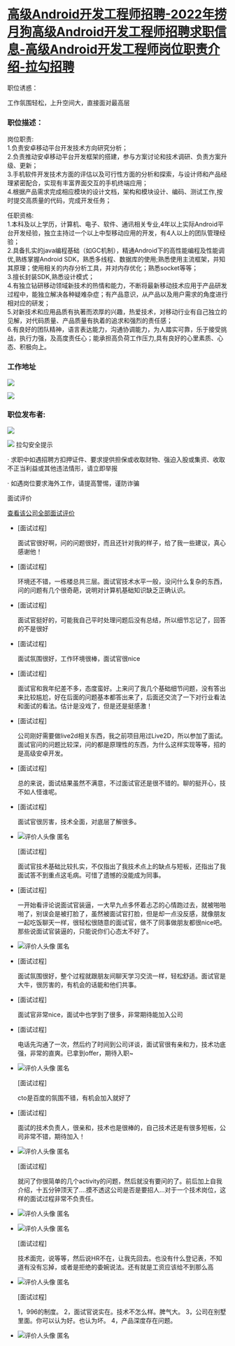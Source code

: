 # [高级Android开发工程师招聘-2022年捞月狗高级Android开发工程师招聘求职信息-高级Android开发工程师岗位职责介绍-拉勾招聘](https://www.lagou.com/jobs/792197.html?show=47882f5d9a5b416cbf71ffc536513a0f)

职位诱惑：

工作氛围轻松，上升空间大，直接面对最高层

### 职位描述：

岗位职责:  
1.负责安卓移动平台开发技术方向研究分析；  
2.负责推动安卓移动平台开发框架的搭建，参与方案讨论和技术调研、负责方案升级、更新；  
3.手机软件开发技术方面的评估以及可行性方面的分析和探索，与设计师和产品经理紧密配合，实现有丰富界面交互的手机终端应用；  
4.根据产品需求完成相应模块的设计文档，架构和模块设计、编码、测试工作,按时提交高质量的代码，完成开发任务；

任职资格:  
1.本科及以上学历，计算机、电子、软件、通讯相关专业,4年以上实际Android平台开发经验，独立主持过一个以上中型移动应用的开发，有4人以上的团队管理经验；   
2.具备扎实的java编程基础（如GC机制），精通Android下的高性能编程及性能调优,熟练掌握Android SDK，熟悉多线程、数据库的使用;熟悉使用主流框架，并知其原理；使用相关的内存分析工具，并对内存优化；熟悉socket等等；  
3.擅长封装SDK,熟悉设计模式；  
4.有独立钻研移动领域新技术的热情和能力，不断将最新移动技术应用于产品研发过程中，能独立解决各种疑难杂症；有产品意识，从产品以及用户需求的角度进行相对应的研发；  
5.对新技术和应用品质有执著而浓厚的兴趣，热爱技术，对移动行业有自己独立的见解，对代码质量、产品质量有执着的追求和强烈的责任感；  
6.有良好的团队精神，语言表达能力，沟通协调能力，为人踏实可靠，乐于接受挑战，执行力强，及高度责任心；能承担高负荷工作压力,具有良好的心里素质、心态、积极向上。

### 工作地址

![](https://webapi.amap.com/theme/v1.3/markers/b/mark_bs.png)

[![](https://webapi.amap.com/theme/v1.3/logo@2x.png?v=2)](http://gaode.com/)

### 职位发布者:

![](https://www.lgstatic.com/thumbnail_120x120/i/image2/M01/0E/AC/CgotOVyhgc2AU_p3AABtO4vAHkg858.png)

![](https://s21.lgstatic.com/growth/activity/20210422/1619061382242.png) 拉勾安全提示

· 求职中如遇招聘方扣押证件、要求提供担保或收取财物、强迫入股或集资、收取不正当利益或其他违法情形，请立即举报

· 如遇岗位要求海外工作，请提高警惕，谨防诈骗

面试评价

[查看该公司全部面试评价](https://www.lagou.com/gongsi/v1/i/0da1367beb7423fa3b4e61ab70b5230f05e62eeae2aa50f5.html)

-   \[面试过程\]
    
    面试官很好啊，问的问题很好，而且还针对我的样子，给了我一些建议，真心感谢他！
    

-   \[面试过程\]
    
    环境还不错，一栋楼总共三层。面试官技术水平一般，没问什么复杂的东西，问的问题有几个很奇葩，说明对计算机基础知识缺乏正确认识。
    
-   \[面试过程\]
    
    面试官挺好的，可能我自己平时处理问题后没有总结，所以细节忘记了，回答的不是很好
    
-   \[面试过程\]
    
    面试氛围很好，工作环境很棒，面试官很nice
    
-   \[面试过程\]
    
    面试官和我年纪差不多，态度蛮好。上来问了我几个基础细节问题，没有答出来比较尴尬，好在后面的问题基本都答出来了，后面还交流了一下对行业看法和面试的看法。估计是没戏了，但是还是挺感激！
    

-   \[面试过程\]
    
    公司刚好需要做live2d相关东西，我之前项目用过Live2D，所以参加了面试。面试官问的问题比较深，问的都是原理性的东西，为什么这样实现等等，招的是高级安卓开发。
    
-   \[面试过程\]
    
    总的来说，面试结果虽然不满意，不过面试官还是很不错的。聊的挺开心，技不如人怪谁呢。
    

-   \[面试过程\]
    
    面试官很厉害，技术全面，对底层了解很多。
    
-   ![评价人头像](https://www.lgstatic.com/thumbnail_100x100/images/jd_portrait.png) 匿名
    
    \[面试过程\]
    
    面试官技术基础比较扎实，不仅指出了我技术点上的缺点与短板，还指出了我面试答不到重点这毛病。可惜了遗憾的没能成为同事。
    
-   \[面试过程\]
    
    一开始看评论说面试官装逼，一大早九点多怀着忐忑的心情跑过去，就被啪啪啪了，别误会是被打脸了，虽然被面试官打脸，但是却一点没反感，就像朋友一起吃饭聊天一样，很轻松很随意的面试官，做不了同事做朋友都很nice吧。那些说面试官装逼的，只能说你们心态太不好了。
    

-   ![评价人头像](https://www.lgstatic.com/thumbnail_100x100/images/jd_portrait.png) 匿名
    
-   \[面试过程\]
    
    面试氛围很好，整个过程就跟朋友间聊天学习交流一样，轻松舒适。面试官是大牛，很厉害的，有机会的话能和他们共事。
    
-   \[面试过程\]
    
    面试官非常nice，面试中也学到了很多，非常期待能加入公司
    
-   \[面试过程\]
    
    电话先沟通了一次，然后约了时间到公司详谈，面试官很有亲和力，技术功底强，非常的直爽。已拿到offer，期待入职~
    
-   ![评价人头像](https://www.lgstatic.com/thumbnail_100x100/images/jd_portrait.png) 匿名
    
    \[面试过程\]
    
    cto是百度的氛围不错，有机会加入就好了
    
-   \[面试过程\]
    
    面试的技术负责人，很亲和，技术也是很棒的，自己技术还是有很多短板，公司非常不错，期待加入！
    

-   ![评价人头像](https://www.lgstatic.com/thumbnail_100x100/images/jd_portrait.png) 匿名
    
    \[面试过程\]
    
    就问了你很简单的几个activity的问题，然后就没有要问的了。前后加上自我介绍，十五分钟顶天了....摸不透这公司是否是要招人...对于一个技术岗位，这样的面试过程非常不负责任。
    
-   ![评价人头像](https://www.lgstatic.com/thumbnail_100x100/images/jd_portrait.png) 匿名
    
-   ![评价人头像](https://www.lgstatic.com/thumbnail_100x100/images/jd_portrait.png) 匿名
    
    \[面试过程\]
    
    技术面完，说等等，然后说HR不在，让我先回去。也没有什么登记表，不知道有没有忘掉，或者是拒绝的委婉说法。还有就是工资应该给不到那么高
    

-   ![评价人头像](https://www.lgstatic.com/thumbnail_100x100/images/jd_portrait.png) 匿名
    
    \[面试过程\]
    
    1，996的制度。 2，面试官说实在。技术不怎么样。脾气大。 3，公司在别墅里面。你可以认为好。也认为坏。 4，产品深度存在问题。
    
-   ![评价人头像](https://www.lgstatic.com/thumbnail_100x100/images/jd_portrait.png) 匿名
